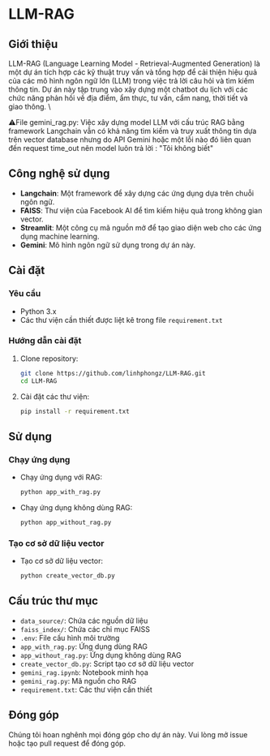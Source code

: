 # LLM-RAG

## Giới thiệu

LLM-RAG (Language Learning Model - Retrieval-Augmented Generation) là một dự án tích hợp các kỹ thuật truy vấn và tổng hợp để cải thiện hiệu quả của các mô hình ngôn ngữ lớn (LLM) trong việc trả lời câu hỏi và tìm kiếm thông tin. Dự án này tập trung vào xây dựng một chatbot du lịch với các chức năng phản hồi về địa điểm, ẩm thực, tư vấn, cẩm nang, thời tiết và giao thông. \


⚠️File gemini_rag.py: Việc xây dựng model LLM với cấu trúc RAG bằng framework Langchain vẫn có khả năng tìm kiếm và truy xuất thông tin dựa trên vector database nhưng do API Gemini hoặc một lỗi nào đó liên quan đến request time_out nên model luôn trả lời : "Tôi không biết"

## Công nghệ sử dụng

- **Langchain**: Một framework để xây dựng các ứng dụng dựa trên chuỗi ngôn ngữ.
- **FAISS**: Thư viện của Facebook AI để tìm kiếm hiệu quả trong không gian vector.
- **Streamlit**: Một công cụ mã nguồn mở để tạo giao diện web cho các ứng dụng machine learning.
- **Gemini**: Mô hình ngôn ngữ sử dụng trong dự án này.

## Cài đặt

### Yêu cầu

- Python 3.x
- Các thư viện cần thiết được liệt kê trong file `requirement.txt`

### Hướng dẫn cài đặt

1. Clone repository:
    ```bash
    git clone https://github.com/linhphongz/LLM-RAG.git
    cd LLM-RAG
    ```
2. Cài đặt các thư viện:
    ```bash
    pip install -r requirement.txt
    ```

## Sử dụng

### Chạy ứng dụng

- Chạy ứng dụng với RAG:
    ```bash
    python app_with_rag.py
    ```
- Chạy ứng dụng không dùng RAG:
    ```bash
    python app_without_rag.py
    ```

### Tạo cơ sở dữ liệu vector

- Tạo cơ sở dữ liệu vector:
    ```bash
    python create_vector_db.py
    ```

## Cấu trúc thư mục

- `data_source/`: Chứa các nguồn dữ liệu
- `faiss_index/`: Chứa các chỉ mục FAISS
- `.env`: File cấu hình môi trường
- `app_with_rag.py`: Ứng dụng dùng RAG
- `app_without_rag.py`: Ứng dụng không dùng RAG
- `create_vector_db.py`: Script tạo cơ sở dữ liệu vector
- `gemini_rag.ipynb`: Notebook minh họa
- `gemini_rag.py`: Mã nguồn cho RAG
- `requirement.txt`: Các thư viện cần thiết

## Đóng góp

Chúng tôi hoan nghênh mọi đóng góp cho dự án này. Vui lòng mở issue hoặc tạo pull request để đóng góp.

